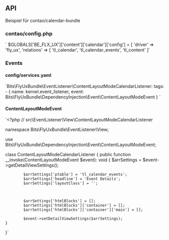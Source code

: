 ## API 

Beispiel für contao/calendar-bundle

### contao/config.php



´    $GLOBALS['BE_FLX_UX']['content']['calendar']['config']  = [
                'driver' => 'fly_ux',
                'relations' => [
                    'tl_calendar', 
                    'tl_calendar_events',
                    'tl_content'
                        ]´
                        
### Events

#### config/services.yaml

´Bits\FlyUxBundle\EventListener\ContentLayoutModeCalendarListener:
    tags:
        - { name: kernel.event_listener, event: Bits\FlyUxBundle\DependencyInjection\Event\ContentLayoutModeEvent }
       ´

#### ContentLayoutModeEvent



´<?php
// src\EventListener\View\ContentLayoutModeCalendarListener


namespace Bits\FlyUxBundle\EventListener\View;

use Bits\FlyUxBundle\DependencyInjection\Event\ContentLayoutModeEvent;

class ContentLayoutModeCalendarListener
{
    public function __invoke(ContentLayoutModeEvent $event): void
    {
            $arrSettings = $event->getDetailViewSettings();

            $arrSettings['ptable'] = 'tl_calendar_events';
            $arrSettings['headline'] = 'Event Details';
            $arrSettings['layoutClass'] = '';


                                     
            $arrSettings['htmlBlocks'] = [];
            $arrSettings['htmlBlocks']['container'] = [];
            $arrSettings['htmlBlocks']['container']['main'] = [];
            
            $event->setDetailViewSettings($arrSettings);
    }
    
}´


